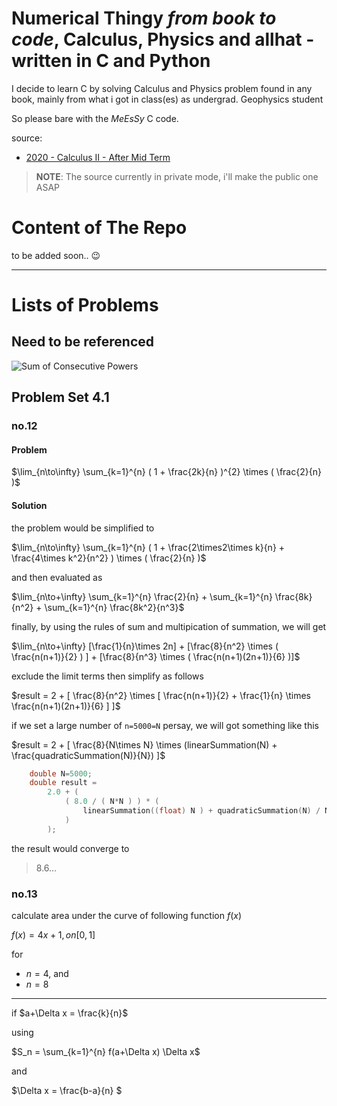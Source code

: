 # Numerical Thingy _from book to code_, Calculus, Physics and allhat - written in C and Python

I decide to learn C by solving Calculus and Physics problem
found in any book, mainly from what i got in class(es) as undergrad.
Geophysics student

So please bare with the _MeEsSy_ C code.

source: 
- [2020 - Calculus II - After Mid Term]( https://drive.google.com/drive/folders/1mBOdVSwoBwY-C8VFbK0Sj1ZoNFnRjppd?usp=drive_link )
>**NOTE**: The source currently in private mode, i'll make the public one ASAP

# Content of The Repo

to be added soon.. 😉

---

# Lists of Problems

## Need to be referenced

![Sum of Consecutive Powers](https://ericrowland.github.io/investigations/images/sp16.gif)

## Problem Set 4.1

### no.12

#### Problem

$\lim_{n\to\infty} \sum_{k=1}^{n} ( 1 + \frac{2k}{n} )^{2} \times ( \frac{2}{n} )$

#### Solution

the problem would be simplified to

$\lim_{n\to\infty} \sum_{k=1}^{n} ( 1 + \frac{2\times2\times k}{n} + \frac{4\times k^2}{n^2} ) \times ( \frac{2}{n} )$

and then evaluated as

$\lim_{n\to+\infty} \sum_{k=1}^{n} \frac{2}{n} + \sum_{k=1}^{n} \frac{8k}{n^2} + \sum_{k=1}^{n} \frac{8k^2}{n^3}$

finally, by using the rules of sum and multipication of summation, we will get

$\lim_{n\to+\infty} [\frac{1}{n}\times 2n] + [\frac{8}{n^2} \times ( \frac{n(n+1)}{2} ) ] + [\frac{8}{n^3} \times ( \frac{n(n+1)(2n+1)}{6} )]$

exclude the limit terms then simplify as follows

$result = 2 + [ \frac{8}{n^2} \times [ \frac{n(n+1)}{2} + \frac{1}{n} \times \frac{n(n+1)(2n+1)}{6} ] ]$

if we set a large number of `n=5000=N` persay, we will got something like this

$result = 2 + [ \frac{8}{N\times N} \times (linearSummation(N) + \frac{quadraticSummation(N)}{N}) ]$

```c
    double N=5000;
    double result = 
        2.0 + (
            ( 8.0 / ( N*N ) ) * (
                linearSummation((float) N ) + quadraticSummation(N) / N
            )
        );
```

the result would converge to 
> $8.6...$

### no.13

calculate area under the curve of following function $f(x)$

$f(x) = 4x + 1, on [0,1]$

for

- $n=4$, and
- $n=8$

---

if $a+\Delta x = \frac{k}{n}$

using 

$S_n = \sum_{k=1}^{n} f(a+\Delta x) \Delta x$

and 

$\Delta x = \frac{b-a}{n} $



